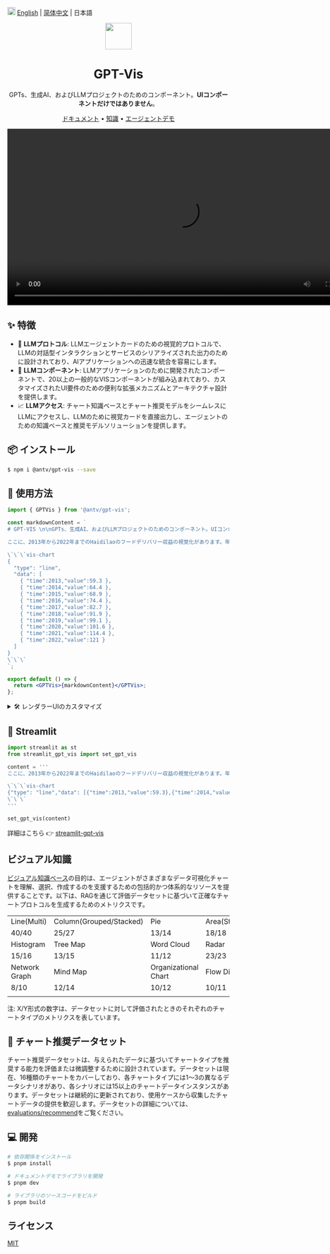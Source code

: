 <img src="https://gw.alipayobjects.com/zos/antfincdn/R8sN%24GNdh6/language.svg" width="18"> [English](./README.md) | [简体中文](./README.zh-CN.md) | 日本語

<div align="center">
  <img src="https://github.com/eosphoros-ai/GPT-Vis/assets/17919400/c8804ffb-d3d6-45d3-846f-cf217681ab05" height=60">
</div>

<h1 align="center">GPT-Vis</h1>

<div align="center">

GPTs、生成AI、およびLLMプロジェクトのためのコンポーネント。**UIコンポーネントだけではありません**。

<p align="center">
  <a href="https://gpt-vis.antv.vision" target="_blank">ドキュメント</a> •
  <a href="/knowledges" target="_blank">知識</a> •
  <a href="https://tbox.alipay.com/experience/202410APr1n200110168?id=20241122F8eB00104644" target="_blank">エージェントデモ</a>
</p>

<div align="center">
  <video src="https://gw.alipayobjects.com/v/huamei_qa8qxu/afts/video/A*9ynjRpJI3gwAAAAAAAAAAAAADmJ7AQ" controls="controls" autoplay="autoplay" width="800"  height="auto"></video>
</div>

</div>

## ✨ 特徴

- 🤖 **LLMプロトコル**: LLMエージェントカードのための視覚的プロトコルで、LLMの対話型インタラクションとサービスのシリアライズされた出力のために設計されており、AIアプリケーションへの迅速な統合を容易にします。
- 🍡 **LLMコンポーネント**: LLMアプリケーションのために開発されたコンポーネントで、20以上の一般的なVISコンポーネントが組み込まれており、カスタマイズされたUI要件のための便利な拡張メカニズムとアーキテクチャ設計を提供します。
- 📈 **LLMアクセス**: チャート知識ベースとチャート推奨モデルをシームレスにLLMにアクセスし、LLMのために視覚カードを直接出力し、エージェントのための知識ベースと推奨モデルソリューションを提供します。

## 📦 インストール

```bash
$ npm i @antv/gpt-vis --save
```

## 🔨 使用方法

```jsx
import { GPTVis } from '@antv/gpt-vis';

const markdownContent = `
# GPT-VIS \n\nGPTs、生成AI、およびLLMプロジェクトのためのコンポーネント。UIコンポーネントだけではありません。

ここに、2013年から2022年までのHaidilaoのフードデリバリー収益の視覚化があります。年々着実に増加しており、特に最近の年では顕著な*成長*が見られます。

\`\`\`vis-chart
{
  "type": "line",
  "data": [
    { "time":2013,"value":59.3 },
    { "time":2014,"value":64.4 },
    { "time":2015,"value":68.9 },
    { "time":2016,"value":74.4 },
    { "time":2017,"value":82.7 },
    { "time":2018,"value":91.9 },
    { "time":2019,"value":99.1 },
    { "time":2020,"value":101.6 },
    { "time":2021,"value":114.4 },
    { "time":2022,"value":121 }
  ]
}
\`\`\`
`;

export default () => {
  return <GPTVis>{markdownContent}</GPTVis>;
};
```

<details>
<summary>🛠 レンダラーUIのカスタマイズ</summary>

```jsx
import { GPTVisLite, withChartCode, ChartType, Pie } from '@antv/gpt-vis';

const markdownContent = `
\`\`\`my-ui
my data
\`\`\`

\`\`\`vis-chart
{
  "type": "pie",
  "data": [
    { "category": "カテゴリ1", "value": 27 },
    { "category": "カテゴリ2", "value": 25 },
    { "category": "カテゴリ3", "value": 18 },
    { "category": "その他", "value": 5 }
  ]
}
\`\`\`
`;

const customRenderers = { 'my-ui': ({ children }) => <div>{children}</div> };
const components = {
  code: withChartCode({
    languageRenderers: customRenderers, // カスタムブロックレンダラーを登録
    components: { [ChartType.Pie]: Pie }, // パイチャートを登録
  }),
};

export default () => {
  return <GPTVisLite components={components}>{markdownContent}</GPTVisLite>;
};
```

</details>

## 🐍 Streamlit

```python
import streamlit as st
from streamlit_gpt_vis import set_gpt_vis

content = '''
ここに、2013年から2022年までのHaidilaoのフードデリバリー収益の視覚化があります。年々着実に増加しており、特に最近の年では顕著な*成長*が見られます。

\`\`\`vis-chart
{"type": "line","data": [{"time":2013,"value":59.3},{"time":2014,"value":64.4},{"time":2015,"value":68.9},{"time":2016,"value":74.4},{"time":2017,"value":82.7},{"time":2018,"value":91.9},{"time":2019,"value":99.1},{"time":2020,"value":101.6},{"time":2021,"value":114.4},{"time":2022,"value":121}]}
\`\`\`
'''

set_gpt_vis(content)
```

詳細はこちら 👉 [streamlit-gpt-vis](https://github.com/antvis/GPT-Vis/tree/main/bindings/streamlit-gpt-vis)

## ビジュアル知識

[ビジュアル知識ベース](https://github.com/antvis/GPT-Vis/tree/main/knowledges)の目的は、エージェントがさまざまなデータ可視化チャートを理解、選択、作成するのを支援するための包括的かつ体系的なリソースを提供することです。以下は、RAGを通じて評価データセットに基づいて正確なチャートプロトコルを生成するためのメトリクスです。

|               |                         |                      |               |                      |                 |         |
| ------------- | ----------------------- | -------------------- | ------------- | -------------------- | --------------- | ------- |
| Line(Multi)   | Column(Grouped/Stacked) | Pie                  | Area(Stacked) | Bar(Grouped/Stacked) | Scatter(Bubble) | Heatmap |
| 40/40         | 25/27                   | 13/14                | 18/18         | 18/20                | 10/10           | 9/10    |
| Histogram     | Tree Map                | Word Cloud           | Radar         | Dual Axis            | Rich Text NTV   | Pin Map |
| 15/16         | 13/15                   | 11/12                | 23/23         | 13/14                | 7.3/10          | 10/11   |
| Network Graph | Mind Map                | Organizational Chart | Flow Diagram  | Fishbone Diagram     |                 |         |
| 8/10          | 12/14                   | 10/12                | 10/11         | 10/12                |                 |         |
|               |                         |                      |               |                      |                 |         |

注: X/Y形式の数字は、データセットに対して評価されたときのそれぞれのチャートタイプのメトリクスを表しています。

## 🤖 チャート推奨データセット

チャート推奨データセットは、与えられたデータに基づいてチャートタイプを推奨する能力を評価または微調整するために設計されています。データセットは現在、16種類のチャートをカバーしており、各チャートタイプには1〜3の異なるデータシナリオがあり、各シナリオには15以上のチャートデータインスタンスがあります。データセットは継続的に更新されており、使用ケースから収集したチャートデータの提供を歓迎します。データセットの詳細については、[evaluations/recommend](https://github.com/antvis/GPT-Vis/blob/main/evaluations/datastes/recommend/README.en.md)をご覧ください。

## 💻 開発

```bash
# 依存関係をインストール
$ pnpm install

# ドキュメントデモでライブラリを開発
$ pnpm dev

# ライブラリのソースコードをビルド
$ pnpm build
```

## ライセンス

[MIT](./LICENSE)
